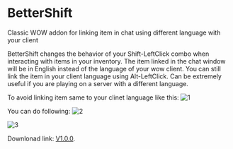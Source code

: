 # BetterShift
Classic WOW addon for linking item in chat using different language with your client

BetterShift changes the behavior of your Shift-LeftClick combo when interacting with items in your inventory. The item linked in the chat window will be in English instead of the language of your wow client. You can still link the item in your client language using Alt-LeftClick. Can be extremely useful if you are playing on a server with a different language.

To avoid linking item same to your clinet language like this:
![1](https://i.loli.net/2021/05/15/WJPSNr2y8RjgU94.png)

You can do following:
![2](https://i.loli.net/2021/05/15/62tFZvdkC9NAmO3.png)

![3](https://i.loli.net/2021/05/15/9aMqsSTKQ3Ly8cP.png)

Downlonad link: [V1.0.0](https://github.com/AreuHugry/BetterShift/releases/tag/v1.0.0).
